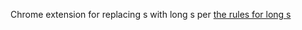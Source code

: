 Chrome extension for replacing s with long s per [the rules for long s](http://babelstone.blogspot.com/2006/06/rules-for-long-s.html)